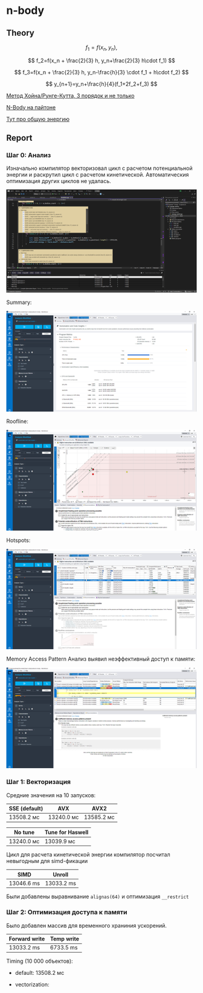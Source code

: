 # n-body

## Theory

$$
f_1=f(x_n,y_n),
$$

$$
f_2=f(x_n + \frac{2}{3} h, y_n+\frac{2}{3} h\cdot f_1)
$$

$$
f_3=f(x_n + \frac{2}{3} h, y_n-\frac{h}{3} \cdot f_1 + h\cdot f_2)
$$

$$
y_{n+1}=y_n+\frac{h}{4}(f_1+2f_2+f_3)
$$

[Метод Хойна/Рунге-Кутта, 3 порядок и не только](https://old.mipt.ru/upload/medialibrary/87d/rk.pdf)

[N-Body на пайтоне](https://prappleizer.github.io/Tutorials/RK4/RK4_Tutorial.html)

[Тут про общую энергию](https://www.math.arizona.edu/~dwang/485home-10/N-body.pdf)

## Report

### Шаг 0: Анализ

Изначально компилятор векторизовал цикл с расчетом потенциальной энергии и раскрутил цикл с расчетом кинетической. Автоматическия оптимизация других циклов не удалась.

![](img/default_opt_report.png)

Summary:

![](img/default_summary.png)

Roofline:

![](img/default_roofline.png)

Hotspots:

![](img/default_hotspots.png)

Memory Access Pattern Анализ выявил неэффективный доступ к памяти:

![](img/default_map.png)

### Шаг 1: Векторизация

Средние значения на 10 запусков:

|SSE (default)|AVX|AVX2|
|---|---|---|
|13508.2 мс|13240.0 мс|13585.2 мс|

|No tune|Tune for Haswell|
|---|---|
|13240.0 мс|13039.9 мс|

Цикл для расчета кинетической энергии компилятор посчитал невыгодным для simd-фикации

|SIMD|Unroll|
|---|---|
|13046.6 ms|13033.2 ms|

 Были добавлены выравнивание ```alignas(64)``` и оптимизация ```__restrict```

 [](img/vectorization_roofline.png)

 ### Шаг 2: Оптимизация доступа к памяти

 Было добавлен массив для временного храниния ускорений.

 |Forward write|Temp write|
 |---|---|
 |13033.2 ms|6733.5 ms|

Timing (10 000 объектов):

* default:  13508.2 мс

* vectorization: 
